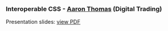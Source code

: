 ### Interoperable CSS - [Aaron Thomas](https://github.com/aaronthomas) (Digital Trading)

Presentation slides: [view PDF](#)
